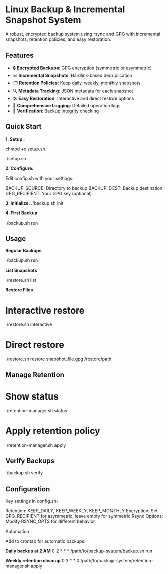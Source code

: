 # Linux Backup & Incremental Snapshot System

A robust, encrypted backup system using rsync and GPG with incremental snapshots, retention policies, and easy restoration.

## Features

- 🔒 **Encrypted Backups**: GPG encryption (symmetric or asymmetric)
- 📊 **Incremental Snapshots**: Hardlink-based deduplication
- 🗂️ **Retention Policies**: Keep daily, weekly, monthly snapshots
- 🔍 **Metadata Tracking**: JSON metadata for each snapshot
- 🛠️ **Easy Restoration**: Interactive and direct restore options
- 📝 **Comprehensive Logging**: Detailed operation logs
- 🧪 **Verification**: Backup integrity checking

## Quick Start

**1. Setup :**

chmod +x setup.sh

./setup.sh

**2. Configure:**

Edit config.sh with your settings:

BACKUP_SOURCE: Directory to backup
BACKUP_DEST: Backup destination
GPG_RECIPIENT: Your GPG key (optional)

**3. Initialize:**
./backup.sh init

**4. First Backup:**

./backup.sh run

## Usage

**Regular Backups**

./backup.sh run

**List Snapshots**

./restore.sh list

**Restore Files**

# Interactive restore

./restore.sh interactive

# Direct restore

./restore.sh restore snapshot_file.gpg /restore/path
## Manage Retention

# Show status

./retention-manager.sh status

# Apply retention policy

./retention-manager.sh apply

## Verify Backups

./backup.sh verify

## Configuration
Key settings in config.sh:

Retention: KEEP_DAILY, KEEP_WEEKLY, KEEP_MONTHLY
Encryption: Set GPG_RECIPIENT for asymmetric, leave empty for symmetric
Rsync Options: Modify RSYNC_OPTS for different behavior

Automation

Add to crontab for automatic backups:

**Daily backup at 2 AM**
0 2 * * * /path/to/backup-system/backup.sh run

**Weekly retention cleanup**
0 3 * * 0 /path/to/backup-system/retention-manager.sh apply
